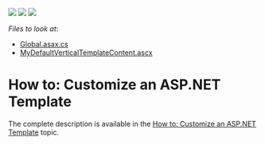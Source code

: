 <!-- default badges list -->
![](https://img.shields.io/endpoint?url=https://codecentral.devexpress.com/api/v1/VersionRange/128588989/16.1.4%2B)
[![](https://img.shields.io/badge/Open_in_DevExpress_Support_Center-FF7200?style=flat-square&logo=DevExpress&logoColor=white)](https://supportcenter.devexpress.com/ticket/details/E4359)
[![](https://img.shields.io/badge/📖_How_to_use_DevExpress_Examples-e9f6fc?style=flat-square)](https://docs.devexpress.com/GeneralInformation/403183)
<!-- default badges end -->
<!-- default file list -->
*Files to look at*:

- [Global.asax.cs](CS/CustomWebTemplate/CustomWebTemplate.Web/Global.asax.cs)
- [MyDefaultVerticalTemplateContent.ascx](CS/CustomWebTemplate/CustomWebTemplate.Web/MyDefaultVerticalTemplateContent.ascx)
<!-- default file list end -->
# How to: Customize an ASP.NET Template


<p>The complete description is available in the <a href="http://help.devexpress.com/#Xaf/CustomDocument3460"><u>How to: Customize an ASP.NET Template</u></a> topic.</p>

<br/>


